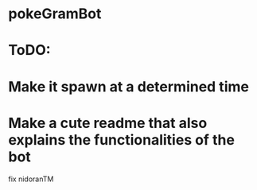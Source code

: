 # pokeGramBot
# ToDO:
# Make it spawn at a determined time
# Make a cute readme that also explains the functionalities of the bot
fix nidoranTM